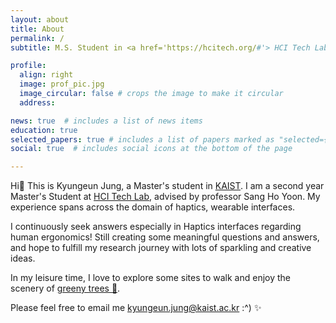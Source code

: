 ```yaml
---
layout: about
title: About
permalink: /
subtitle: M.S. Student in <a href='https://hcitech.org/#'> HCI Tech Lab</a> at KAIST.

profile:
  align: right
  image: prof_pic.jpg
  image_circular: false # crops the image to make it circular
  address:

news: true  # includes a list of news items
education: true
selected_papers: true # includes a list of papers marked as "selected={true}"
social: true  # includes social icons at the bottom of the page

---
```

Hi:raised_hands: This is Kyungeun Jung, a Master's student in [KAIST](https://www.kaist.ac.kr).
I am a second year Master's Student at [HCI Tech Lab](https://hcitech.org/#), advised by professor Sang Ho Yoon. My experience spans across the domain of haptics, wearable interfaces.

I continuously seek answers especially in Haptics interfaces regarding human ergonomics! Still creating some meaningful questions and answers, and hope to fulfill my research journey with lots of sparkling and creative ideas.

In my leisure time, I love to explore some sites to walk and enjoy the scenery of [greeny trees 🌳](https://www.instagram.com/littlesalixbabylonica/).

Please feel free to email me <a href="mailto:﻿ kyungeun.jung@kaist.ac.kr">kyungeun.jung@kaist.ac.kr</a> :^) :sparkles:


<!-- Write your biography here. Tell the world about yourself. Link to your favorite [subreddit](http://reddit.com). You can put a picture in, too. The code is already in, just name your picture `prof_pic.jpg` and put it in the `img/` folder.

Put your address / P.O. box / other info right below your picture. You can also disable any of these elements by editing `profile` property of the YAML header of your `_pages/about.md`. Edit `_bibliography/papers.bib` and Jekyll will render your [publications page](/al-folio/publications/) automatically.

Link to your social media connections, too. This theme is set up to use [Font Awesome icons](http://fortawesome.github.io/Font-Awesome/) and [Academicons](https://jpswalsh.github.io/academicons/), like the ones below. Add your Facebook, Twitter, LinkedIn, Google Scholar, or just disable all of them. -->
